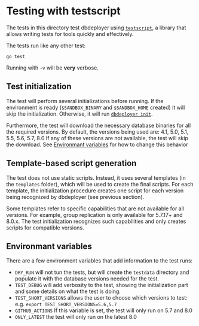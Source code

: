 # Testing with testscript

The tests in this directory test dbdeployer using [`testscript`](https://github.com/rogpeppe/go-internal/testscript), a library that allows writing tests for tools quickly and effectively.

The tests run like any other test:

```
go test
```

Running with `-v` will be **very** verbose. 


## Test initialization

The test will perform several initializations before running. If the environment is ready (`$SANDBOX_BINARY` and `$SANDBOX_HOME` created) it will skip the initialization. Otherwise, it will run [`dbdeployer init`](https://github.com/datacharmer/dbdeployer/wiki/initializing-the-environment).

Furthermore, the test will download the necessary database binaries for all the required versions.
By default, the versions being used are: 4.1, 5.0, 5.1, 5.5, 5.6, 5.7, 8.0
If any of these versions are not available, the test will skip the download. See [Environmant variables](#environment-variables) for how to change this behavior

## Template-based script generation

The test does not use static scripts. Instead, it uses several templates (in the `templates` folder), which will be used
to create the final scripts. For each template, the initialization procedure creates one script for each version being
recognized by dbdeployer (see previous section).

Some templates refer to specific capabilities that are not available for all versions. For example, group replication is
only available for 5.7.17+ and 8.0.x. The test initialization recognizes such capabilities and only creates scripts for
compatible versions.

## Environmant variables

There are a few environment variables that add information to the test runs:

* `DRY_RUN` will not tun the tests, but will create the `testdata` directory and populate it with the database versions needed for the test.
* `TEST_DEBUG` will add verbosity to the test, showing the initialization part and some details on what the test is doing.
* `TEST_SHORT_VERSIONS` allows the user to choose which versions to test: e.g. `export TEST_SHORT_VERSIONS=5.6,5.7`
* `GITHUB_ACTIONS` If this variable is set, the test will only run on 5.7 and 8.0
* `ONLY_LATEST` the test will only run on the latest 8.0
